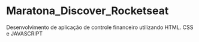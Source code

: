 # Maratona_Discover_Rocketseat
Desenvolvimento de aplicação de controle financeiro utilizando HTML. CSS e JAVASCRIPT
